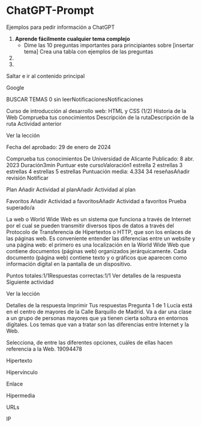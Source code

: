 # ChatGPT-Prompt
Ejemplos para pedir información a ChatGPT 

1. **Aprende fácilmente cualquier tema complejo**
   - Dime las 10 preguntas importantes para principiantes sobre [insertar tema] Crea una tabla con ejemplos de las preguntas 
2. 
3. 


Saltar e ir al contenido principal

Google

BUSCAR
TEMAS
0 sin leerNotificacionesNotificaciones

Curso de introducción al desarrollo web: HTML y CSS (1/2)
Historia de la Web
Comprueba tus conocimientos
Descripción de la rutaDescripción de la ruta
Actividad anterior

Ver la lección

Fecha del aprobado: 29 de enero de 2024

Comprueba tus conocimientos
De Universidad de Alicante
Publicado: 8 abr. 2023
Duración3min
Puntuar este cursoValoración1 estrella 2 estrellas 3 estrellas 4 estrellas 5 estrellas Puntuación media: 4.334 34 reseñasAñadir revisión
Notificar

Plan
Añadir Actividad al planAñadir Actividad al plan

Favoritos
Añadir Actividad a favoritosAñadir Actividad a favoritos
Prueba superado/a

La web o World Wide Web es un sistema que funciona a través de Internet por el cual se pueden transmitir diversos tipos de datos a través del Protocolo de Transferencia de Hipertextos o HTTP, que son los enlaces de las páginas web. Es conveniente entender las diferencias entre un website y una página web: el primero es una localización en la World Wide Web que contiene documentos (páginas web) organizados jerárquicamente. Cada documento (página web) contiene texto y o gráficos que aparecen como información digital en la pantalla de un dispositivo.

Puntos totales:1/1Respuestas correctas:1/1
Ver detalles de la respuesta
Siguiente actividad

Ver la lección

Detalles de la respuesta
Imprimir
Tus respuestas
Pregunta 1 de 1
Lucía está en el centro de mayores de la Calle Barquillo de Madrid. Va a dar una clase a un grupo de personas mayores que ya tienen cierta soltura en entornos digitales. Los temas que van a tratar son las diferencias entre Internet y la Web.

Selecciona, de entre las diferentes opciones, cuáles de ellas hacen referencia a la Web.
 19094478



Hipertexto

Hipervínculo

Enlace

Hipermedia

URLs

IP
